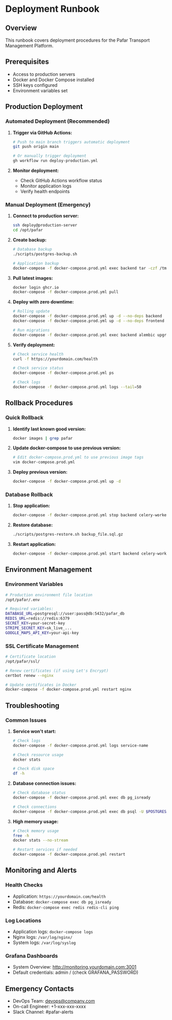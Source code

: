 # Deployment Runbook

## Overview
This runbook covers deployment procedures for the Pafar Transport Management Platform.

## Prerequisites
- Access to production servers
- Docker and Docker Compose installed
- SSH keys configured
- Environment variables set

## Production Deployment

### Automated Deployment (Recommended)
1. **Trigger via GitHub Actions:**
   ```bash
   # Push to main branch triggers automatic deployment
   git push origin main
   
   # Or manually trigger deployment
   gh workflow run deploy-production.yml
   ```

2. **Monitor deployment:**
   - Check GitHub Actions workflow status
   - Monitor application logs
   - Verify health endpoints

### Manual Deployment (Emergency)
1. **Connect to production server:**
   ```bash
   ssh deploy@production-server
   cd /opt/pafar
   ```

2. **Create backup:**
   ```bash
   # Database backup
   ./scripts/postgres-backup.sh
   
   # Application backup
   docker-compose -f docker-compose.prod.yml exec backend tar -czf /tmp/app-backup.tar.gz /app
   ```

3. **Pull latest images:**
   ```bash
   docker login ghcr.io
   docker-compose -f docker-compose.prod.yml pull
   ```

4. **Deploy with zero downtime:**
   ```bash
   # Rolling update
   docker-compose -f docker-compose.prod.yml up -d --no-deps backend
   docker-compose -f docker-compose.prod.yml up -d --no-deps frontend
   
   # Run migrations
   docker-compose -f docker-compose.prod.yml exec backend alembic upgrade head
   ```

5. **Verify deployment:**
   ```bash
   # Check service health
   curl -f https://yourdomain.com/health
   
   # Check service status
   docker-compose -f docker-compose.prod.yml ps
   
   # Check logs
   docker-compose -f docker-compose.prod.yml logs --tail=50
   ```

## Rollback Procedures

### Quick Rollback
1. **Identify last known good version:**
   ```bash
   docker images | grep pafar
   ```

2. **Update docker-compose to use previous version:**
   ```bash
   # Edit docker-compose.prod.yml to use previous image tags
   vim docker-compose.prod.yml
   ```

3. **Deploy previous version:**
   ```bash
   docker-compose -f docker-compose.prod.yml up -d
   ```

### Database Rollback
1. **Stop application:**
   ```bash
   docker-compose -f docker-compose.prod.yml stop backend celery-worker
   ```

2. **Restore database:**
   ```bash
   ./scripts/postgres-restore.sh backup_file.sql.gz
   ```

3. **Restart application:**
   ```bash
   docker-compose -f docker-compose.prod.yml start backend celery-worker
   ```

## Environment Management

### Environment Variables
```bash
# Production environment file location
/opt/pafar/.env

# Required variables:
DATABASE_URL=postgresql://user:pass@db:5432/pafar_db
REDIS_URL=redis://redis:6379
SECRET_KEY=your-secret-key
STRIPE_SECRET_KEY=sk_live_...
GOOGLE_MAPS_API_KEY=your-api-key
```

### SSL Certificate Management
```bash
# Certificate location
/opt/pafar/ssl/

# Renew certificates (if using Let's Encrypt)
certbot renew --nginx

# Update certificates in Docker
docker-compose -f docker-compose.prod.yml restart nginx
```

## Troubleshooting

### Common Issues

1. **Service won't start:**
   ```bash
   # Check logs
   docker-compose -f docker-compose.prod.yml logs service-name
   
   # Check resource usage
   docker stats
   
   # Check disk space
   df -h
   ```

2. **Database connection issues:**
   ```bash
   # Check database status
   docker-compose -f docker-compose.prod.yml exec db pg_isready
   
   # Check connections
   docker-compose -f docker-compose.prod.yml exec db psql -U $POSTGRES_USER -c "SELECT * FROM pg_stat_activity;"
   ```

3. **High memory usage:**
   ```bash
   # Check memory usage
   free -h
   docker stats --no-stream
   
   # Restart services if needed
   docker-compose -f docker-compose.prod.yml restart
   ```

## Monitoring and Alerts

### Health Checks
- Application: `https://yourdomain.com/health`
- Database: `docker-compose exec db pg_isready`
- Redis: `docker-compose exec redis redis-cli ping`

### Log Locations
- Application logs: `docker-compose logs`
- Nginx logs: `/var/log/nginx/`
- System logs: `/var/log/syslog`

### Grafana Dashboards
- System Overview: http://monitoring.yourdomain.com:3001
- Default credentials: admin / (check GRAFANA_PASSWORD)

## Emergency Contacts
- DevOps Team: devops@company.com
- On-call Engineer: +1-xxx-xxx-xxxx
- Slack Channel: #pafar-alerts